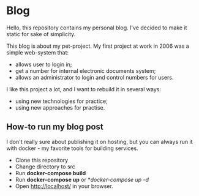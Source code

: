 # Blog
Hello, this repository contains my personal blog. I've decided to make it static 
for sake of simplicity. 

This blog is about my pet-project. 
My first project at work in 2006 was a simple web-system that: 
* allows user to login in;
* get a number for internal electronic documents system; 
* allows an administrator to login and control numbers for users.

I like this project a lot, and I want to rebuild it in several ways:
* using new technologies for practice;
* using new approaches for practise.

## How-to run my blog post
I don't really sure about publishing it on hosting, but you can always run it with
docker - my favorite tools for building services.
* Clone this repository
* Change directory to src
* Run **docker-compose build** 
* Run **docker-compose up** or **docker-compose up -d*
* Open [http://localhost/](http://localhost/) in your browser.  